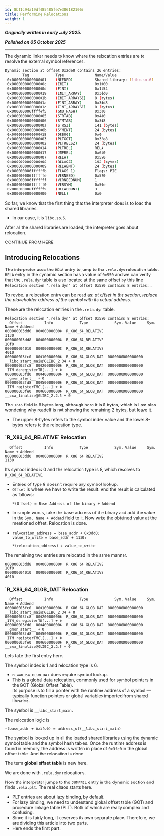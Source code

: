 ```yaml
---
id: 8bf1c94a19df485485fe7e3861821065
title: Performing Relocations
weight: 1
---
```


***Originally written in early July 2025.***

***Polished on 05 October 2025***

---

The dynamic linker needs to know where the relocation entries are to resolve the external symbol references.

```bash
Dynamic section at offset 0x2de0 contains 26 entries:
        Tag            Type              Name/Value
 0x0000000000000001    (NEEDED)          Shared library: [libc.so.6]
 0x000000000000000c    (INIT)            0x1000
 0x000000000000000d    (FINI)            0x1154
 0x0000000000000019    (INIT_ARRAY)      0x3dd0
 0x000000000000001b    (INIT_ARRAYSZ)    8 (bytes)
 0x000000000000001a    (FINI_ARRAY)      0x3dd8
 0x000000000000001c    (FINI_ARRAYSZ)    8 (bytes)
 0x000000006ffffef5    (GNU_HASH)        0x3b0
 0x0000000000000005    (STRTAB)          0x480
 0x0000000000000006    (SYMTAB)          0x3d8
 0x000000000000000a    (STRSZ)           141 (bytes)
 0x000000000000000b    (SYMENT)          24 (bytes)
 0x0000000000000015    (DEBUG)           0x0
 0x0000000000000003    (PLTGOT)          0x3fe8
 0x0000000000000002    (PLTRELSZ)        24 (bytes)
 0x0000000000000014    (PLTREL)          RELA
 0x0000000000000017    (JMPREL)          0x610
 0x0000000000000007    (RELA)            0x550
 0x0000000000000008    (RELASZ)          192 (bytes)
 0x0000000000000009    (RELAENT)         24 (bytes)
 0x000000006ffffffb    (FLAGS_1)         Flags: PIE
 0x000000006ffffffe    (VERNEED)         0x520
 0x000000006fffffff    (VERNEEDNUM)      1
 0x000000006ffffff0    (VERSYM)          0x50e
 0x000000006ffffff9    (RELACOUNT)       3
 0x0000000000000000    (NULL)            0x0
```

So far, we know that the first thing that the interpreter does is to load the shared libraries.

* In our case, it is `libc.so.6`.

After all the shared libraries are loaded, the interpreter goes about relocation.

CONTINUE FROM HERE

## Introducing Relocations

The interpreter uses the `RELA` entry to jump to the `.rela.dyn` relocation table. `RELA` entry in the dynamic section has a value of `0x550` and we can verify that the `.rela.dyn` table is also located at the same offset by this line `Relocation section '.rela.dyn' at offset 0x550 contains 8 entries:` .

To revise, a relocation entry can be read as: _at offset in the section, replace the placeholder address of the symbol with its actual address._

These are the relocation entries in the `.rela.dyn` table.

```
Relocation section '.rela.dyn' at offset 0x550 contains 8 entries:
  Offset          Info            Type            Sym. Value     Sym. Name + Addend
000000003dd0  000000000008  R_X86_64_RELATIVE                      1130
000000003dd8  000000000008  R_X86_64_RELATIVE                      10f0
000000004010  000000000008  R_X86_64_RELATIVE                      4010
000000003fc0  000100000006  R_X86_64_GLOB_DAT  0000000000000000  __libc_start_main@GLIBC_2.34 + 0
000000003fc8  000200000006  R_X86_64_GLOB_DAT  0000000000000000  _ITM_deregisterTM[...] + 0
000000003fd0  000400000006  R_X86_64_GLOB_DAT  0000000000000000  __gmon_start__ + 0
000000003fd8  000500000006  R_X86_64_GLOB_DAT  0000000000000000  _ITM_registerTMCl[...] + 0
000000003fe0  000600000006  R_X86_64_GLOB_DAT  0000000000000000  __cxa_finalize@GLIBC_2.2.5 + 0
```

The `Info` field is 8 bytes long, although here it is 6 bytes, which is I am also wondering why readelf is not showing the remaining 2 bytes, but leave it.

* The upper 8-bytes refers to the symbol index value and the lower 8-bytes refers to the relocation type.

### \`R\_X86\_64\_RELATIVE\` Relocation

```
  Offset          Info            Type            Sym. Value     Sym. Name + Addend
000000003dd0  000000000008  R_X86_64_RELATIVE                      1130
```

Its symbol index is 0 and the relocation type is 8, which resolves to `R_X86_64_RELATIVE`.

* Entries of type 8 doesn't require any symbol lookup.
*   `Offset` is where we have to write the result. And the result is calculated as follows:
    ```
    *(Offset) = Base Address of the binary + Addend
    ```
* In simple words, take the base address of the binary and add the value in the `Sym. Name + Addend` field to it. Now write the obtained value at the mentioned offset. Relocation is done.
* ```
  relocation_address = base_addr + 0x3dd0;
  value_to_write = base_addr + 1130;

  *(relocation_address) = value_to_write
  ```

The remaining two entries are relocated in the same manner.

```
000000003dd8  000000000008  R_X86_64_RELATIVE                      10f0
000000004010  000000000008  R_X86_64_RELATIVE                      4010
```

### \`R\_X86\_64\_GLOB\_DAT\` Relocation

```
  Offset          Info            Type            Sym. Value     Sym. Name + Addend
000000003fc0  000100000006  R_X86_64_GLOB_DAT  0000000000000000  __libc_start_main@GLIBC_2.34 + 0
000000003fc8  000200000006  R_X86_64_GLOB_DAT  0000000000000000  _ITM_deregisterTM[...] + 0
000000003fd0  000400000006  R_X86_64_GLOB_DAT  0000000000000000  __gmon_start__ + 0
000000003fd8  000500000006  R_X86_64_GLOB_DAT  0000000000000000  _ITM_registerTMCl[...] + 0
000000003fe0  000600000006  R_X86_64_GLOB_DAT  0000000000000000  __cxa_finalize@GLIBC_2.2.5 + 0
```

Lets take the first entry here.

The symbol index is 1 and relocation type is 6.

* `R_X86_64_GLOB_DAT` does require symbol lookup.
* This is a global data relocation, commonly used for symbol pointers in the GOT (Global Offset Table).\
  Its purpose is to fill a pointer with the runtime address of a symbol — typically function pointers or global variables imported from shared libraries.

The symbol is `__libc_start_main.`

The relocation logic is

```
*(base_addr + 0x3fc0) = address_of(__libc_start_main)
```

The symbol is looked up in all the loaded shared libraries using the dynamic symbol table and the symbol hash tables. Once the runtime address is found in memory, the address is written in place of `0x3fc0` in the global offset table. And the relocation is done.

The term **global offset table** is new here.

We are done with `.rela.dyn` relocations.

Now the interpreter jumps to the `JUMPREL` entry in the dynamic section and finds `.rela.plt`. The real chaos starts here.

* PLT entries are about lazy binding, by default.
* For lazy binding, we need to understand global offset table (GOT) and procedure linkage table (PLT). Both of which are really complex and confusing.
* Since it is fairly long, it deserves its own separate place. Therefore, we are dividing this article into two parts.
* Here ends the first part.